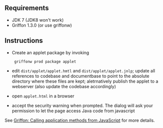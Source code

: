 Requirements
------------

 - JDK 7 (JDK8 won't work)
 - Griffon 1.3.0 (or use griffonw)

Instructions
------------

 - Create an applet package by invoking

        griffonw prod package applet

 - edit `dist/applet/applet.hmtl` and `dist/applet/applet.jnlp`; update all references to codebase and documentbase to point to the absolute directory where these files are kept; aletrnatively publish the applet to a webserver (also update the codebase accordingly)
 - open `applet.html` in a browser
 - accept the security warning when prompted. The dialog will ask your permission to let the page access Java code from javascript

See [Griffon: Calling application methods from JavaScript](http://www.jroller.com/aalmiray/entry/griffon_calling_application_methods_from) for more details.
